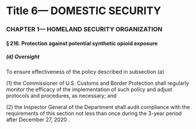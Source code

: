 
# Title 6— DOMESTIC SECURITY
### CHAPTER 1— HOMELAND SECURITY ORGANIZATION
#### § 216. Protection against potential synthetic opioid exposure
##### (d) Oversight

To ensure effectiveness of the policy described in subsection (a)

(1) the Commissioner of U.S. Customs and Border Protection shall regularly monitor the efficacy of the implementation of such policy and adjust protocols and procedures, as necessary; and

(2) the Inspector General of the Department shall audit compliance with the requirements of this section not less than once during the 3-year period after December 27, 2020 .
